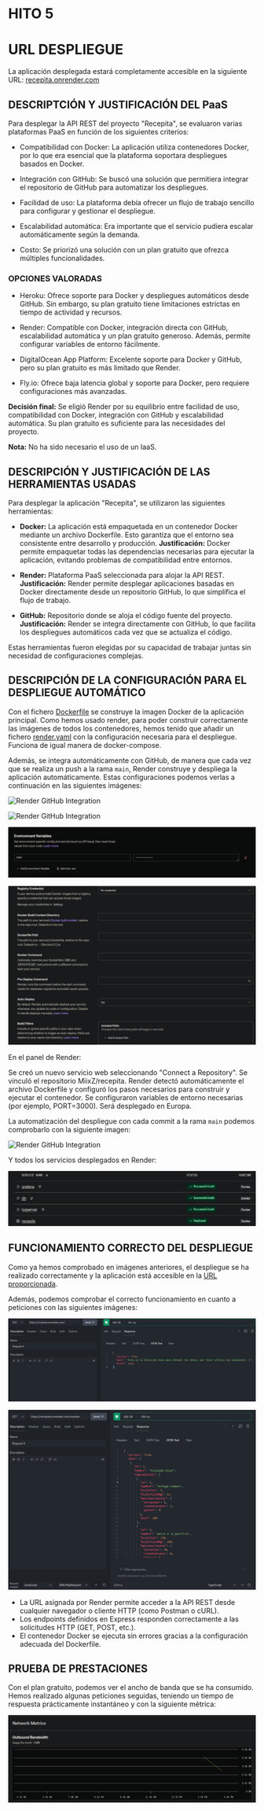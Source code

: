 # HITO 5

# URL DESPLIEGUE

La aplicación desplegada estará completamente accesible en la siguiente URL:
[recepita.onrender.com](https://recepita.onrender.com)

## DESCRIPTCIÓN Y JUSTIFICACIÓN DEL PaaS

Para desplegar la API REST del proyecto "Recepita", se evaluaron varias plataformas PaaS en función de los siguientes criterios:

- Compatibilidad con Docker: La aplicación utiliza contenedores Docker, por lo que era esencial que la plataforma soportara despliegues basados en Docker.

- Integración con GitHub: Se buscó una solución que permitiera integrar el repositorio de GitHub para automatizar los despliegues.

- Facilidad de uso: La plataforma debía ofrecer un flujo de trabajo sencillo para configurar y gestionar el despliegue.

- Escalabilidad automática: Era importante que el servicio pudiera escalar automáticamente según la demanda.

- Costo: Se priorizó una solución con un plan gratuito que ofrezca múltiples funcionalidades.

### OPCIONES VALORADAS

- Heroku: Ofrece soporte para Docker y despliegues automáticos desde GitHub. Sin embargo, su plan gratuito tiene limitaciones estrictas en tiempo de actividad y recursos.

- Render: Compatible con Docker, integración directa con GitHub, escalabilidad automática y un plan gratuito generoso. Además, permite configurar variables de entorno fácilmente.

- DigitalOcean App Platform: Excelente soporte para Docker y GitHub, pero su plan gratuito es más limitado que Render.

- Fly.io: Ofrece baja latencia global y soporte para Docker, pero requiere configuraciones más avanzadas.

**Decisión final:** Se eligió Render por su equilibrio entre facilidad de uso, compatibilidad con Docker, integración con GitHub y escalabilidad automática. Su plan gratuito es suficiente para las necesidades del proyecto.

**Nota:** No ha sido necesario el uso de un IaaS.

## DESCRIPCIÓN Y JUSTIFICACIÓN DE LAS HERRAMIENTAS USADAS

Para desplegar la aplicación "Recepita", se utilizaron las siguientes herramientas:

- **Docker:** La aplicación está empaquetada en un contenedor Docker mediante un archivo Dockerfile. Esto garantiza que el entorno sea consistente entre desarrollo y producción.
  **Justificación:** Docker permite empaquetar todas las dependencias necesarias para ejecutar la aplicación, evitando problemas de compatibilidad entre entornos.

- **Render:** Plataforma PaaS seleccionada para alojar la API REST.
  **Justificación:** Render permite desplegar aplicaciones basadas en Docker directamente desde un repositorio GitHub, lo que simplifica el flujo de trabajo.

- **GitHub:** Repositorio donde se aloja el código fuente del proyecto.
  **Justificación:** Render se integra directamente con GitHub, lo que facilita los despliegues automáticos cada vez que se actualiza el código.

Estas herramientas fueron elegidas por su capacidad de trabajar juntas sin necesidad de configuraciones complejas.

## DESCRIPCIÓN DE LA CONFIGURACIÓN PARA EL DESPLIEGUE AUTOMÁTICO

Con el fichero [Dockerfile](../../Dockerfile) se construye la imagen Docker de la aplicación principal. Como hemos usado render, para poder construir correctamente las imágenes de todos los contenedores, hemos tenido que añadir un fichero [render.yaml](../../render.yaml) con la configuración necesaria para el despliegue. Funciona de igual manera de docker-compose.

Además, se integra automáticamente con GitHub, de manera que cada vez que se realiza un push a la rama `main`, Render construye y despliega la aplicación automáticamente. Estas configuraciones podemos verlas a continuación en las siguientes imágenes:

![Render GitHub Integration](../../img/hito5/primera_configuración.png)

![Render GitHub Integration](../../img/hito5/segunda_configuración.png)

![Render GitHub Integration](../../img/hito5/variables_entorno.png)

![Render GitHub Integration](../../img/hito5/docker.png)

En el panel de Render:

Se creó un nuevo servicio web seleccionando "Connect a Repository".
Se vinculó el repositorio MiixZ/recepita.
Render detectó automáticamente el archivo Dockerfile y configuró los pasos necesarios para construir y ejecutar el contenedor.
Se configuraron variables de entorno necesarias (por ejemplo, PORT=3000).
Será desplegado en Europa.

La automatización del despliegue con cada commit a la rama `main` podemos comprobarlo con la siguiente imagen:

![Render GitHub Integration](../../img/hito5/prueba_automatización.png)

Y todos los servicios desplegados en Render:

![Render GitHub Integration](../../img/hito5/despliegue_servicios.png)

## FUNCIONAMIENTO CORRECTO DEL DESPLIEGUE

Como ya hemos comprobado en imágenes anteriores, el despliegue se ha realizado correctamente y la aplicación está accesible en la [URL proporcionada](https://recepita.onrender.com/).

Además, podemos comprobar el correcto funcionamiento en cuanto a peticiones con las siguientes imágenes:

![Render GitHub Integration](../../img/hito5/prueba_despliegue_general.png)

![Render GitHub Integration](../../img/hito5/prueba_despliegue.png)

- La URL asignada por Render permite acceder a la API REST desde cualquier navegador o cliente HTTP (como Postman o cURL).
- Los endpoints definidos en Express responden correctamente a las solicitudes HTTP (GET, POST, etc.).
- El contenedor Docker se ejecuta sin errores gracias a la configuración adecuada del Dockerfile.

## PRUEBA DE PRESTACIONES

Con el plan gratuito, podemos ver el ancho de banda que se ha consumido. Hemos realizado algunas peticiones seguidas, teniendo un tiempo de respuesta prácticamente instantáneo y con la siguiente métrica:

![Render GitHub Integration](../../img/hito5/prueba_prestaciones.png)
